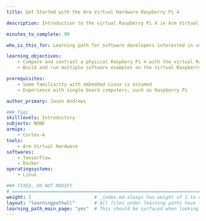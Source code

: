 ```yaml
---
title: Get Started with the Arm Virtual Hardware Raspberry Pi 4

description: Introduction to the virtual Raspberry Pi 4 in Arm Virtual Hardware

minutes_to_complete: 90

who_is_this_for: Learning path for software developers interested in using the Raspberry Pi 4 available on Arm Virtual Hardware.

learning_objectives: 
    - Compare and contrast a physical Raspbery Pi 4 with the virtual Raspberry Pi in AVH
    - Build and run multiple software examples on the virtual Raspberry Pi 

prerequisites:
    - Some familiarity with embedded Linux is assumed
    - Experience with single board computers, such as Raspberry Pi 

author_primary: Jason Andrews

### Tags
skilllevels: Introductory
subjects: NONE
armips:
    - Cortex-A
tools:
    - Arm Virtual Hardware
softwares:
    - TensorFlow
    - Docker
operatingsystems:
    - Linux

### FIXED, DO NOT MODIFY
# ================================================================================
weight: 1                       # _index.md always has weight of 1 to order correctly
layout: "learningpathall"       # All files under learning paths have this same wrapper
learning_path_main_page: "yes"  # This should be surfaced when looking for related content. Only set for _index.md of learning path content.
---
```

